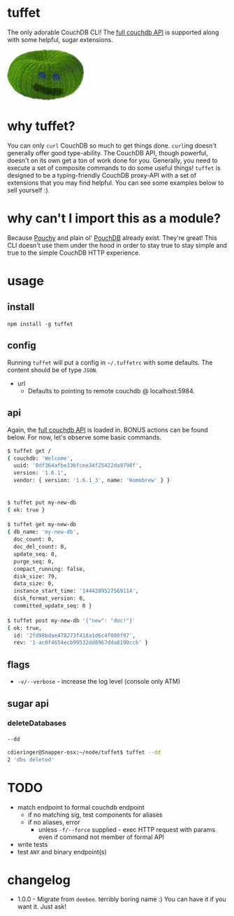 # tuffet
The only adorable CouchDB CLI!  The [full couchdb API](http://docs.couchdb.org/en/latest/http-api.html) is supported along with some helpful, sugar extensions.

<img src="https://raw.githubusercontent.com/cdaringe/tuffet/master/tuffet.png" width="175">

# why tuffet?
You can only `curl` CouchDB so much to get things done.  `curl`ing doesn't generally offer good type-ability.  The CouchDB API, though powerful, doesn't on its own get a ton of work done for you.  Generally, you need to execute a set of composite commands to do some useful things!  `tuffet` is designed to be a typing-friendly CouchDB proxy-API with a set of extensions that you may find helpful.  You can see some examples below to sell yourself :).

# why can't I import this as a module?
Because [Pouchy](https://www.npmjs.com/package/pouchy) and plain ol' [PouchDB](https://www.npmjs.com/package/pouchdb) already exist.  They're great!  This CLI doesn't use them under the hood in order to stay true to stay simple and true to the simple CouchDB HTTP experience.

# usage

## install
`npm install -g tuffet`

## config
Running `tuffet` will put a config in `~/.tuffetrc` with some defaults.  The content should be of type `JSON`.

- url
    - Defaults to pointing to remote couchdb @ localhost:5984.

## api
Again, the [full couchdb API](http://docs.couchdb.org/en/latest/http-api.html) is loaded in.  BONUS actions can be found below.  For now, let's observe some basic commands.

```bash
$ tuffet get /
{ couchdb: 'Welcome',
  uuid: '0df364afbe336fcee34f25422da9798f',
  version: '1.6.1',
  vendor: { version: '1.6.1_3', name: 'Homebrew' } }


$ tuffet put my-new-db
{ ok: true }

$ tuffet get my-new-db
{ db_name: 'my-new-db',
  doc_count: 0,
  doc_del_count: 0,
  update_seq: 0,
  purge_seq: 0,
  compact_running: false,
  disk_size: 79,
  data_size: 0,
  instance_start_time: '1444289527569114',
  disk_format_version: 6,
  committed_update_seq: 0 }

$ tuffet post my-new-db '{"new": "doc!"}'
{ ok: true,
  id: '2fd98bdae478273f418a1d6c4f000f97',
  rev: '1-ac0f4654ecb99532dd8967dda8190ccb' }

```

## flags
- `-v/--verbose` - increase the log level (console only ATM)


## sugar api

### deleteDatabases
`--dd`

```bash
cdieringer@Snapper-osx:~/node/tuffet$ tuffet --dd
2 'dbs deleted'
```

# TODO
- match endpoint to formal couchdb endpoint
    - if no matching sig, test components for aliases
    - if no aliases, error
        - unless `-f/--force` supplied - exec HTTP request with params even if command not member of formal API
- write tests
- test `ANY` and binary endpoint(s)

# changelog
- 1.0.0 - Migrate from `deebee`.  terribly boring name :)  You can have it if you want it. Just ask!
